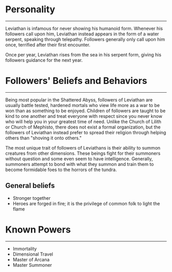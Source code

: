 # Personality
---
Leviathan is infamous for never showing his humanoid form. Whenever his followers call upon him, Leviathan instead appears in the form of a water serpent, speaking through telepathy. Followers generally only call upon him once, terrified after their first encounter.

Once per year, Leviathan rises from the sea in his serpent form, giving his followers guidance for the next year.

# Followers' Beliefs and Behaviors
---
Being most popular in the Shattered Abyss, followers of Leviathan are usually battle tested, hardened mortals who view life more as a war to be won than as something to be enjoyed.  Children of followers are taught to be kind to one another and treat everyone with respect since you never know who will help you in your greatest time of need.  Unlike the Church of Lilith or Church of Mephisto, there does not exist a formal organization, but the followers of Leviathan instead prefer to spread their religion through helping others than "shoving it onto others."

The most unique trait of followers of Leviathans is their ability to summon creatures from other dimensions.  These beings fight for their summoners without question and some even seem to have intelligence.  Generally, summoners attempt to bond with what they summon and train them to become formidable foes to the horrors of the tundra.

## General beliefs
* Stronger together
* Heroes are forged in fire; it is the privilege of common folk to light the flame

# Known Powers
---
* Immortality
* Dimensional Travel
* Master of Arcana
* Master Summoner
